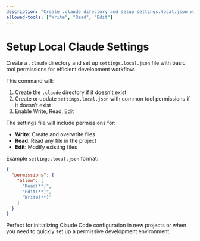```yaml
---
description: "Create .claude directory and setup settings.local.json with basic tool permissions"
allowed-tools: ["Write", "Read", "Edit"]
---
```


# Setup Local Claude Settings

Create a `.claude` directory and set up `settings.local.json` file with basic tool permissions for efficient development workflow.

This command will:
1. Create the `.claude` directory if it doesn't exist
2. Create or update `settings.local.json` with common tool permissions if it doesn't exist
3. Enable Write, Read, Edit

The settings file will include permissions for:
- **Write**: Create and overwrite files
- **Read**: Read any file in the project
- **Edit**: Modify existing files

Example `settings.local.json` format:
```json
{
  "permissions": {
    "allow": [
      "Read(**)",
      "Edit(**)",
      "Write(**)"
    ]
  }
}
```

Perfect for initializing Claude Code configuration in new projects or when you need to quickly set up a permissive development environment.
